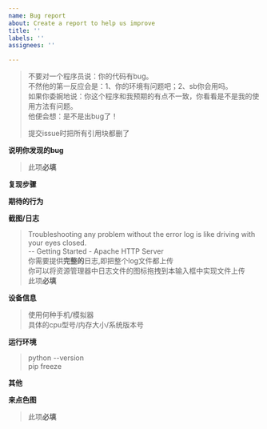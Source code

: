 ```yaml
---
name: Bug report
about: Create a report to help us improve
title: ''
labels: ''
assignees: ''

---
```


> 不要对一个程序员说：你的代码有bug。  
> 不然他的第一反应会是：1、你的环境有问题吧；2、sb你会用吗。  
> 如果你委婉地说：你这个程序和我预期的有点不一致，你看看是不是我的使用方法有问题。  
> 他便会想：是不是出bug了！  
>
> 提交issue时把所有引用块都删了  

**说明你发现的bug**  
> 此项**必填**  

**复现步骤**  

**期待的行为**  

**截图/日志**  
> Troubleshooting any problem without the error log is like driving with your eyes closed.  
> -- Getting Started - Apache HTTP Server  
> 你需要提供**完整的**日志,即把整个log文件都上传  
> 你可以将资源管理器中日志文件的图标拖拽到本输入框中实现文件上传  
> 此项**必填**  

**设备信息**  
> 使用何种手机/模拟器  
> 具体的cpu型号/内存大小/系统版本号  

**运行环境**  
> python --version  
> pip freeze  

**其他**  

**来点色图**  
> 此项**必填**  

